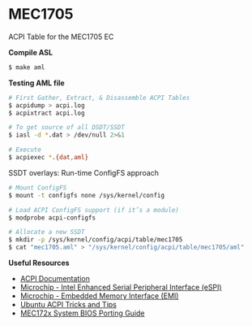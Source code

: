 # MEC1705

ACPI Table for the MEC1705 EC

**Compile ASL**
```sh
$ make aml
```

**Testing AML file**
```sh
# First Gather, Extract, & Disassemble ACPI Tables
$ acpidump > acpi.log
$ acpixtract acpi.log

# To get source of all DSDT/SSDT
$ iasl -d *.dat > /dev/null 2>&1

# Execute
$ acpiexec *.{dat,aml}
```

SSDT overlays: Run-time ConfigFS approach

```sh
# Mount ConfigFS
$ mount -t configfs none /sys/kernel/config

# Load ACPI ConfigFS support (if it’s a module)
$ modprobe acpi-configfs

# Allocate a new SSDT
$ mkdir -p /sys/kernel/config/acpi/table/mec1705
$ cat "mec1705.aml" > "/sys/kernel/config/acpi/table/mec1705/aml"
```

**Useful Resources**
* [ACPI Documentation](https://acpica.org/documentation)
* [Microchip - Intel Enhanced Serial Peripheral Interface (eSPI)](https://www.microchip.com/en-us/solutions/data-centers-and-computing/computing-solutions/technologies/espi)
* [Microchip - Embedded Memory Interface (EMI)](https://www.microchip.com/en-us/solutions/data-centers-and-computing/computing-solutions/technologies/embedded-memory-interface#)
* [Ubuntu ACPI Tricks and Tips](https://wiki.ubuntu.com/Kernel/Reference/ACPITricksAndTips)
* [MEC172x System BIOS Porting Guide](https://ww1.microchip.com/downloads/en/Appnotes/AN3642-Application-Note-DS00003642A.pdf)

